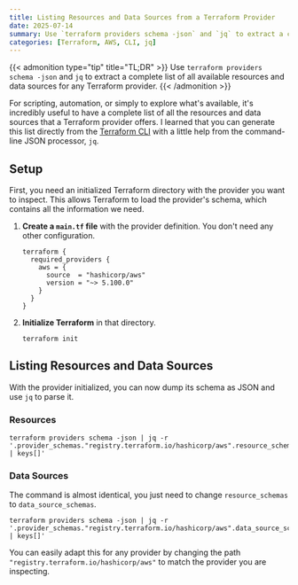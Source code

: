 ```yaml
---
title: Listing Resources and Data Sources from a Terraform Provider
date: 2025-07-14
summary: Use `terraform providers schema -json` and `jq` to extract a complete list of all available resources and data sources for any Terraform provider.
categories: [Terraform, AWS, CLI, jq]
---
```


{{< admonition type="tip" title="TL;DR" >}}
Use `terraform providers schema -json` and `jq` to extract a complete list of all available resources and data sources for any Terraform provider.
{{< /admonition >}}

For scripting, automation, or simply to explore what's available, it's incredibly useful to have a complete list of all the resources and data sources that a Terraform provider offers. I learned that you can generate this list directly from the [Terraform CLI](https://developer.hashicorp.com/terraform/cli/commands/providers/schema) with a little help from the command-line JSON processor, `jq`.

## Setup

First, you need an initialized Terraform directory with the provider you want to inspect. This allows Terraform to load the provider's schema, which contains all the information we need.

1. **Create a `main.tf` file** with the provider definition. You don't need any other configuration.

    ```hcl
    terraform {
      required_providers {
        aws = {
          source  = "hashicorp/aws"
          version = "~> 5.100.0"
        }
      }
    }
    ```

2. **Initialize Terraform** in that directory.

    ```shell
    terraform init
    ```

## Listing Resources and Data Sources

With the provider initialized, you can now dump its schema as JSON and use `jq` to parse it.

### Resources

```shell
terraform providers schema -json | jq -r '.provider_schemas."registry.terraform.io/hashicorp/aws".resource_schemas | keys[]'
```

### Data Sources

The command is almost identical, you just need to change `resource_schemas` to `data_source_schemas`.

```shell
terraform providers schema -json | jq -r '.provider_schemas."registry.terraform.io/hashicorp/aws".data_source_schemas | keys[]'
```

You can easily adapt this for any provider by changing the path `"registry.terraform.io/hashicorp/aws"` to match the provider you are inspecting.
